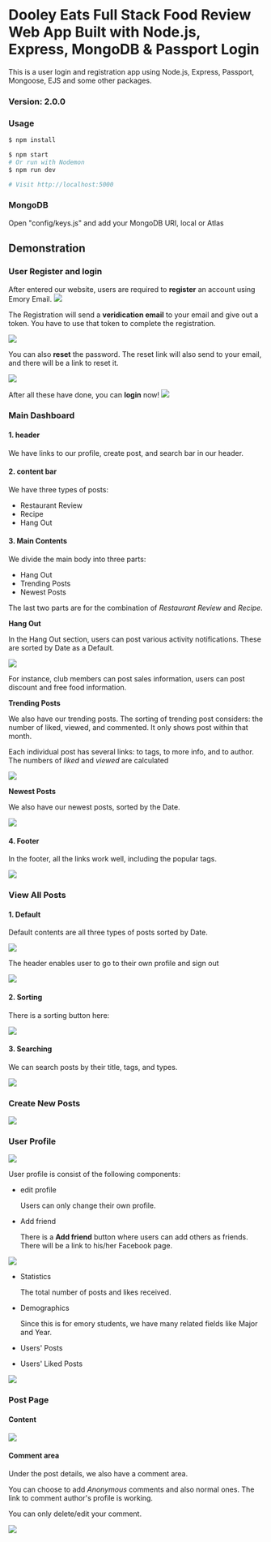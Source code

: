 # Dooley Eats Full Stack Food Review Web App Built with Node.js, Express, MongoDB & Passport Login

This is a user login and registration app using Node.js, Express, Passport, Mongoose, EJS and some other packages.

### Version: 2.0.0

### Usage

```sh
$ npm install
```

```sh
$ npm start
# Or run with Nodemon
$ npm run dev

# Visit http://localhost:5000
```

### MongoDB

Open "config/keys.js" and add your MongoDB URI, local or Atlas


## Demonstration

### User Register and login

After entered our website, users are required to **register** an account using Emory Email. 
![](https://github.com/ElaineDong98/DooleyEats/blob/master/demonstrating%20graphs/Screen%20Shot%202019-12-03%20at%2011.47.11%20PM.png)

The Registration will send a **veridication email** to your email and give out a token. You have to use that token to complete the registration. 

![](https://github.com/ElaineDong98/DooleyEats/blob/master/demonstrating%20graphs/Screen%20Shot%202019-12-04%20at%2012.06.38%20PM.png)


You can also **reset** the password. The reset link will also send to your email, and there will be a link to reset it. 


![](https://github.com/ElaineDong98/DooleyEats/blob/master/demonstrating%20graphs/Screen%20Shot%202019-12-04%20at%2012.15.54%20PM.png)

After all these have done, you can **login** now!
![](https://github.com/ElaineDong98/DooleyEats/blob/master/demonstrating%20graphs/Screen%20Shot%202019-12-03%20at%2011.47.19%20PM.png)


### Main Dashboard

#### 1. header

We have links to our profile, create post, and search bar in our header. 

#### 2. content bar

We have three types of posts: 
 * Restaurant Review 
 * Recipe
 * Hang Out 



#### 3. Main Contents


We divide the main body into three parts: 
 * Hang Out
 * Trending Posts
 * Newest Posts
 
The last two parts are for the combination of *Restaurant Review* and *Recipe*.
 
**Hang Out**

In the Hang Out section, users can post various activity notifications. These are sorted by Date as a Default. 

![](https://github.com/ElaineDong98/DooleyEats/blob/master/demonstrating%20graphs/Screen%20Shot%202019-12-03%20at%2011.48.06%20PM.png)

For instance, club members can post sales information, users can post discount and free food information. 

**Trending Posts**

We also have our trending posts. 
The sorting of trending post considers: the number of liked, viewed, and commented. It only shows post within that month. 

Each individual post has several links: to tags, to more info, and to author. 
The numbers of *liked* and *viewed* are calculated

![](https://github.com/ElaineDong98/DooleyEats/blob/master/demonstrating%20graphs/Screen%20Shot%202019-12-03%20at%2011.48.22%20PM.png)


**Newest Posts**

We also have our newest posts, sorted by the Date. 


![](https://github.com/ElaineDong98/DooleyEats/blob/master/demonstrating%20graphs/Screen%20Shot%202019-12-04%20at%2012.16.29%20PM.png)


#### 4. Footer

In the footer, all the links work well, including the popular tags. 

![](https://github.com/ElaineDong98/DooleyEats/blob/master/demonstrating%20graphs/Screen%20Shot%202019-12-03%20at%2011.49.56%20PM.png)


### View All Posts

#### 1. Default

Default contents are all three types of posts sorted by Date. 

![](https://github.com/ElaineDong98/DooleyEats/blob/master/demonstrating%20graphs/Screen%20Shot%202019-12-03%20at%2011.48.22%37PM.png)

The header enables user to go to their own profile and sign out

![](https://github.com/ElaineDong98/DooleyEats/blob/master/demonstrating%20graphs/Screen%20Shot%202019-12-03%20at%2011.49.15%20PM.png)


#### 2. Sorting 

There is a sorting button here: 


![](https://github.com/ElaineDong98/DooleyEats/blob/master/demonstrating%20graphs/Screen%20Shot%202019-12-03%20at%2011.50.18%20PM.png)


#### 3. Searching 

We can search posts by their title, tags, and types. 


![](https://github.com/ElaineDong98/DooleyEats/blob/master/demonstrating%20graphs/Screen%20Shot%202019-12-03%20at%2011.49.49%20PM.png)


### Create New Posts


![](https://github.com/ElaineDong98/DooleyEats/blob/master/demonstrating%20graphs/Screen%20Shot%202019-12-03%20at%2011.50.46%20PM.png)


### User Profile



![](https://github.com/ElaineDong98/DooleyEats/blob/master/demonstrating%20graphs/Screen%20Shot%202019-12-04%20at%2012.17.25%20PM.png)

User profile is consist of the following components: 

* edit profile

     Users can only change their own profile. 
     
* Add friend

     There is a **Add friend** button where users can add others as friends. There will be a link to his/her Facebook page. 
     
      
![](https://github.com/ElaineDong98/DooleyEats/blob/master/demonstrating%20graphs/Screen%20Shot%202019-12-04%20at%2012.18.17%20PM.png)


     
* Statistics
     
     The total number of posts and likes received. 
     
* Demographics 

     Since this is for emory students, we have many related fields like Major and Year. 
     
* Users' Posts

* Users' Liked Posts



    
![](https://github.com/ElaineDong98/DooleyEats/blob/master/demonstrating%20graphs/Screen%20Shot%202019-12-03%20at%2011.52.11%20PM.png)


### Post Page

#### Content
![](https://github.com/ElaineDong98/DooleyEats/blob/master/demonstrating%20graphs/Screen%20Shot%202019-12-03%20at%2011.57.08%20PM.png)

#### Comment area

Under the post details, we also have a comment area. 

You can choose to add *Anonymous* comments and also normal ones. The link to comment author's profile is working. 

You can only delete/edit your comment. 

![](https://github.com/ElaineDong98/DooleyEats/blob/master/demonstrating%20graphs/Screen%20Shot%202019-12-03%20at%2011.57.40%20PM.png)

